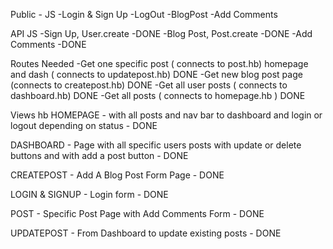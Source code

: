 Public - JS
-Login & Sign Up
-LogOut
-BlogPost
-Add Comments

API JS
-Sign Up, User.create -DONE
-Blog Post, Post.create -DONE
-Add Comments -DONE

Routes Needed
-Get one specific post ( connects to post.hb) homepage and dash ( connects to updatepost.hb) DONE
-Get new blog post page (connects to createpost.hb) DONE
-Get all user posts ( connects to dashboard.hb) DONE
-Get all posts ( connects to homepage.hb ) DONE

Views hb
HOMEPAGE - with all posts and nav bar to dashboard and login or logout depending on status - DONE

DASHBOARD - Page with all specific users posts with update or delete buttons and with add a post button - DONE

CREATEPOST - Add A Blog Post Form Page - DONE

LOGIN & SIGNUP - Login form - DONE

POST - Specific Post Page with Add Comments Form - DONE

UPDATEPOST - From Dashboard to update existing posts - DONE
